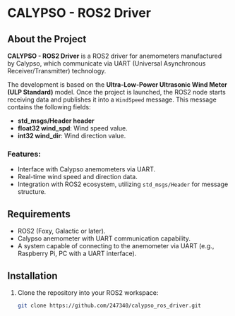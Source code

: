 # CALYPSO - ROS2 Driver

## About the Project

**CALYPSO - ROS2 Driver** is a ROS2 driver for anemometers manufactured by Calypso, which communicate via UART (Universal Asynchronous Receiver/Transmitter) technology. 

The development is based on the **Ultra-Low-Power Ultrasonic Wind Meter (ULP Standard)** model. Once the project is launched, the ROS2 node starts receiving data and publishes it into a `WindSpeed` message. This message contains the following fields:
- **std_msgs/Header header**
- **float32 wind_spd**: Wind speed value.
- **int32 wind_dir**: Wind direction value.

### Features:
- Interface with Calypso anemometers via UART.
- Real-time wind speed and direction data.
- Integration with ROS2 ecosystem, utilizing `std_msgs/Header` for message structure.

## Requirements

- ROS2 (Foxy, Galactic or later).
- Calypso anemometer with UART communication capability.
- A system capable of connecting to the anemometer via UART (e.g., Raspberry Pi, PC with a UART interface).

## Installation

1. Clone the repository into your ROS2 workspace:
   ```bash
   git clone https://github.com/247340/calypso_ros_driver.git
